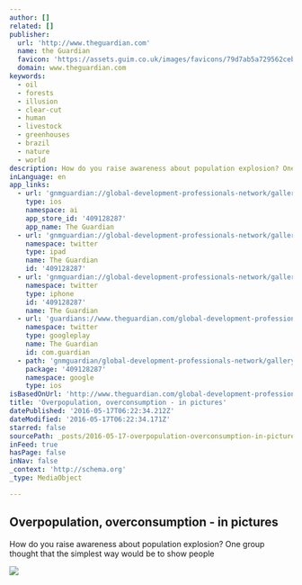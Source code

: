 ```yaml
---
author: []
related: []
publisher:
  url: 'http://www.theguardian.com'
  name: the Guardian
  favicon: 'https://assets.guim.co.uk/images/favicons/79d7ab5a729562cebca9c6a13c324f0e/32x32.ico'
  domain: www.theguardian.com
keywords:
  - oil
  - forests
  - illusion
  - clear-cut
  - human
  - livestock
  - greenhouses
  - brazil
  - nature
  - world
description: How do you raise awareness about population explosion? One group thought that the simplest way would be to show people
inLanguage: en
app_links:
  - url: 'gnmguardian://global-development-professionals-network/gallery/2015/apr/01/over-population-over-consumption-in-pictures?contenttype=Article&source=applinks'
    type: ios
    namespace: ai
    app_store_id: '409128287'
    app_name: The Guardian
  - url: 'gnmguardian://global-development-professionals-network/gallery/2015/apr/01/over-population-over-consumption-in-pictures?contenttype=Article&source=twitter'
    namespace: twitter
    type: ipad
    name: The Guardian
    id: '409128287'
  - url: 'gnmguardian://global-development-professionals-network/gallery/2015/apr/01/over-population-over-consumption-in-pictures?contenttype=Article&source=twitter'
    namespace: twitter
    type: iphone
    id: '409128287'
    name: The Guardian
  - url: 'guardians://www.theguardian.com/global-development-professionals-network/gallery/2015/apr/01/over-population-over-consumption-in-pictures'
    namespace: twitter
    type: googleplay
    name: The Guardian
    id: com.guardian
  - path: 'gnmguardian/global-development-professionals-network/gallery/2015/apr/01/over-population-over-consumption-in-pictures?contenttype=Article&source=google'
    package: '409128287'
    namespace: google
    type: ios
isBasedOnUrl: 'http://www.theguardian.com/global-development-professionals-network/gallery/2015/apr/01/over-population-over-consumption-in-pictures'
title: 'Overpopulation, overconsumption - in pictures'
datePublished: '2016-05-17T06:22:34.212Z'
dateModified: '2016-05-17T06:22:34.171Z'
starred: false
sourcePath: _posts/2016-05-17-overpopulation-overconsumption-in-pictures.md
inFeed: true
hasPage: false
inNav: false
_context: 'http://schema.org'
_type: MediaObject

---
```

<article style=""><h1>Overpopulation, overconsumption - in pictures</h1><p>How do you raise awareness about population explosion? One group thought that the simplest way would be to show people</p><img src="https://i.guim.co.uk/img/static/sys-images/Guardian/Pix/pictures/2015/3/30/1427724407844/cd7c675d-c7d2-4af3-8c84-45fff0b84183-1020x612.jpeg?w=1200&amp;q=55&amp;auto=format&amp;usm=12&amp;fit=max&amp;s=08d505f3379e4fb852ee970fd51cc827" /></article>